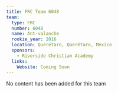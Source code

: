 ```yaml
---
title: FRC Team 6048
team:
  type: FRC
  number: 6048
  name: Ant-valanche
  rookie_year: 2016
  location: Querétaro, Querétaro, Mexico
  sponsors:
    - Riverside Christian Academy
  links:
    Website: Coming Soon
---
```

No content has been added for this team